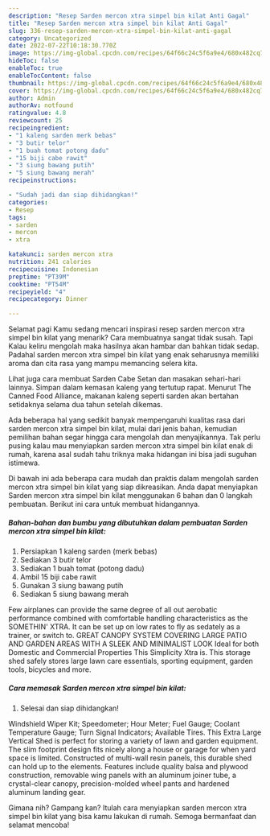 ```yaml
---
description: "Resep Sarden mercon xtra simpel bin kilat Anti Gagal"
title: "Resep Sarden mercon xtra simpel bin kilat Anti Gagal"
slug: 336-resep-sarden-mercon-xtra-simpel-bin-kilat-anti-gagal
category: Uncategorized
date: 2022-07-22T10:18:30.770Z
image: https://img-global.cpcdn.com/recipes/64f66c24c5f6a9e4/680x482cq70/sarden-mercon-xtra-simpel-bin-kilat-foto-resep-utama.jpg
hideToc: false
enableToc: true
enableTocContent: false
thumbnail: https://img-global.cpcdn.com/recipes/64f66c24c5f6a9e4/680x482cq70/sarden-mercon-xtra-simpel-bin-kilat-foto-resep-utama.jpg
cover: https://img-global.cpcdn.com/recipes/64f66c24c5f6a9e4/680x482cq70/sarden-mercon-xtra-simpel-bin-kilat-foto-resep-utama.jpg
author: Admin
authorAv: notfound
ratingvalue: 4.8
reviewcount: 25
recipeingredient:
- "1 kaleng sarden merk bebas"
- "3 butir telor"
- "1 buah tomat potong dadu"
- "15 biji cabe rawit"
- "3 siung bawang putih"
- "5 siung bawang merah"
recipeinstructions:

- "Sudah jadi dan siap dihidangkan!"
categories:
- Resep
tags:
- sarden
- mercon
- xtra

katakunci: sarden mercon xtra 
nutrition: 241 calories
recipecuisine: Indonesian
preptime: "PT39M"
cooktime: "PT54M"
recipeyield: "4"
recipecategory: Dinner

---
```



Selamat pagi Kamu sedang mencari inspirasi resep sarden mercon xtra simpel bin kilat yang menarik? Cara membuatnya sangat tidak susah. Tapi Kalau keliru mengolah maka hasilnya akan hambar dan bahkan tidak sedap. Padahal sarden mercon xtra simpel bin kilat yang enak seharusnya memiliki aroma dan cita rasa yang mampu memancing selera kita.


Lihat juga cara membuat Sarden Cabe Setan dan masakan sehari-hari lainnya. Simpan dalam kemasan kaleng yang tertutup rapat. Menurut The Canned Food Alliance, makanan kaleng seperti sarden akan bertahan setidaknya selama dua tahun setelah dikemas.

Ada beberapa hal yang sedikit banyak mempengaruhi kualitas rasa dari sarden mercon xtra simpel bin kilat, mulai dari jenis bahan, kemudian pemilihan bahan segar hingga cara mengolah dan menyajikannya. Tak perlu pusing kalau mau menyiapkan sarden mercon xtra simpel bin kilat enak di rumah, karena asal sudah tahu triknya maka hidangan ini bisa jadi suguhan istimewa.


Di bawah ini ada beberapa cara mudah dan praktis dalam mengolah sarden mercon xtra simpel bin kilat yang siap dikreasikan. Anda dapat menyiapkan Sarden mercon xtra simpel bin kilat menggunakan 6 bahan dan 0 langkah pembuatan. Berikut ini cara untuk membuat hidangannya.

<!--inarticleads1-->

##### Bahan-bahan dan bumbu yang dibutuhkan dalam pembuatan Sarden mercon xtra simpel bin kilat:

1. Persiapkan 1 kaleng sarden (merk bebas)
1. Sediakan 3 butir telor
1. Sediakan 1 buah tomat (potong dadu)
1. Ambil 15 biji cabe rawit
1. Gunakan 3 siung bawang putih
1. Sediakan 5 siung bawang merah


Few airplanes can provide the same degree of all out aerobatic performance combined with comfortable handling characteristics as the SOMETHIN&#39; XTRA. It can be set up on low rates to fly as sedately as a trainer, or switch to. GREAT CANOPY SYSTEM COVERING LARGE PATIO AND GARDEN AREAS WITH A SLEEK AND MINIMALIST LOOK Ideal for both Domestic and Commercial Properties This Simplicity Xtra is. This storage shed safely stores large lawn care essentials, sporting equipment, garden tools, bicycles and more. 

<!--inarticleads2-->

##### Cara memasak Sarden mercon xtra simpel bin kilat:


1. Selesai dan siap dihidangkan!

Windshield Wiper Kit; Speedometer; Hour Meter; Fuel Gauge; Coolant Temperature Gauge; Turn Signal Indicators; Available Tires. This Extra Large Vertical Shed is perfect for storing a variety of lawn and garden equipment. The slim footprint design fits nicely along a house or garage for when yard space is limited. Constructed of multi-wall resin panels, this durable shed can hold up to the elements. Features include quality balsa and plywood construction, removable wing panels with an aluminum joiner tube, a crystal-clear canopy, precision-molded wheel pants and hardened aluminum landing gear. 

Gimana nih? Gampang kan? Itulah cara menyiapkan sarden mercon xtra simpel bin kilat yang bisa kamu lakukan di rumah. Semoga bermanfaat dan selamat mencoba!
